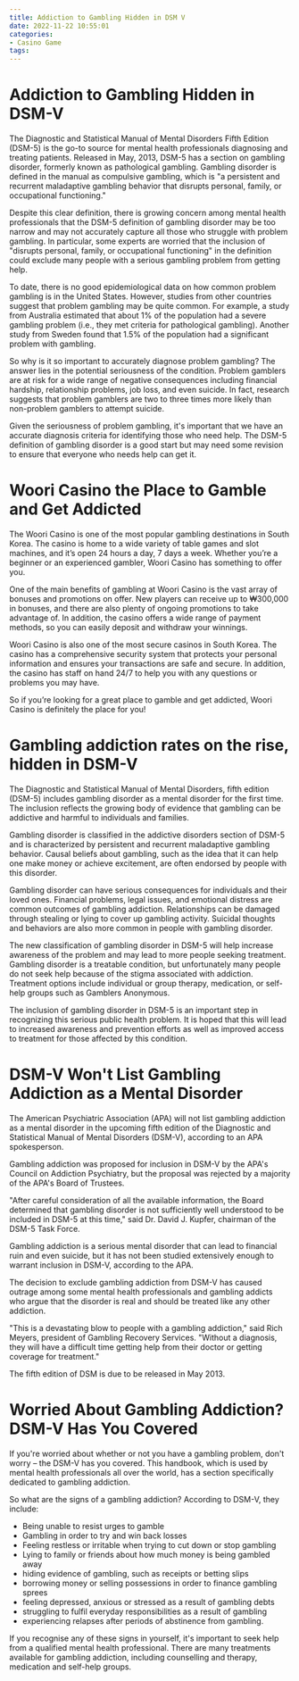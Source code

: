 ```yaml
---
title: Addiction to Gambling Hidden in DSM V
date: 2022-11-22 10:55:01
categories:
- Casino Game
tags:
---
```



#  Addiction to Gambling Hidden in DSM-V

The Diagnostic and Statistical Manual of Mental Disorders Fifth Edition (DSM-5) is the go-to source for mental health professionals diagnosing and treating patients. Released in May, 2013, DSM-5 has a section on gambling disorder, formerly known as pathological gambling. Gambling disorder is defined in the manual as compulsive gambling, which is "a persistent and recurrent maladaptive gambling behavior that disrupts personal, family, or occupational functioning."

Despite this clear definition, there is growing concern among mental health professionals that the DSM-5 definition of gambling disorder may be too narrow and may not accurately capture all those who struggle with problem gambling. In particular, some experts are worried that the inclusion of "disrupts personal, family, or occupational functioning" in the definition could exclude many people with a serious gambling problem from getting help.

To date, there is no good epidemiological data on how common problem gambling is in the United States. However, studies from other countries suggest that problem gambling may be quite common. For example, a study from Australia estimated that about 1% of the population had a severe gambling problem (i.e., they met criteria for pathological gambling). Another study from Sweden found that 1.5% of the population had a significant problem with gambling.

So why is it so important to accurately diagnose problem gambling? The answer lies in the potential seriousness of the condition. Problem gamblers are at risk for a wide range of negative consequences including financial hardship, relationship problems, job loss, and even suicide. In fact, research suggests that problem gamblers are two to three times more likely than non-problem gamblers to attempt suicide.

Given the seriousness of problem gambling, it's important that we have an accurate diagnosis criteria for identifying those who need help. The DSM-5 definition of gambling disorder is a good start but may need some revision to ensure that everyone who needs help can get it.

#  Woori Casino the Place to Gamble and Get Addicted

The Woori Casino is one of the most popular gambling destinations in South Korea. The casino is home to a wide variety of table games and slot machines, and it’s open 24 hours a day, 7 days a week. Whether you’re a beginner or an experienced gambler, Woori Casino has something to offer you.

One of the main benefits of gambling at Woori Casino is the vast array of bonuses and promotions on offer. New players can receive up to ₩300,000 in bonuses, and there are also plenty of ongoing promotions to take advantage of. In addition, the casino offers a wide range of payment methods, so you can easily deposit and withdraw your winnings.

Woori Casino is also one of the most secure casinos in South Korea. The casino has a comprehensive security system that protects your personal information and ensures your transactions are safe and secure. In addition, the casino has staff on hand 24/7 to help you with any questions or problems you may have.

So if you’re looking for a great place to gamble and get addicted, Woori Casino is definitely the place for you!

#  Gambling addiction rates on the rise, hidden in DSM-V

The Diagnostic and Statistical Manual of Mental Disorders, fifth edition (DSM-5) includes gambling disorder as a mental disorder for the first time. The inclusion reflects the growing body of evidence that gambling can be addictive and harmful to individuals and families.

Gambling disorder is classified in the addictive disorders section of DSM-5 and is characterized by persistent and recurrent maladaptive gambling behavior. Causal beliefs about gambling, such as the idea that it can help one make money or achieve excitement, are often endorsed by people with this disorder.

Gambling disorder can have serious consequences for individuals and their loved ones. Financial problems, legal issues, and emotional distress are common outcomes of gambling addiction. Relationships can be damaged through stealing or lying to cover up gambling activity. Suicidal thoughts and behaviors are also more common in people with gambling disorder.

The new classification of gambling disorder in DSM-5 will help increase awareness of the problem and may lead to more people seeking treatment. Gambling disorder is a treatable condition, but unfortunately many people do not seek help because of the stigma associated with addiction. Treatment options include individual or group therapy, medication, or self-help groups such as Gamblers Anonymous.

The inclusion of gambling disorder in DSM-5 is an important step in recognizing this serious public health problem. It is hoped that this will lead to increased awareness and prevention efforts as well as improved access to treatment for those affected by this condition.

#  DSM-V Won't List Gambling Addiction as a Mental Disorder

The American Psychiatric Association (APA) will not list gambling addiction as a mental disorder in the upcoming fifth edition of the Diagnostic and Statistical Manual of Mental Disorders (DSM-V), according to an APA spokesperson.

Gambling addiction was proposed for inclusion in DSM-V by the APA's Council on Addiction Psychiatry, but the proposal was rejected by a majority of the APA's Board of Trustees.

"After careful consideration of all the available information, the Board determined that gambling disorder is not sufficiently well understood to be included in DSM-5 at this time," said Dr. David J. Kupfer, chairman of the DSM-5 Task Force.

Gambling addiction is a serious mental disorder that can lead to financial ruin and even suicide, but it has not been studied extensively enough to warrant inclusion in DSM-V, according to the APA.

The decision to exclude gambling addiction from DSM-V has caused outrage among some mental health professionals and gambling addicts who argue that the disorder is real and should be treated like any other addiction.

"This is a devastating blow to people with a gambling addiction," said Rich Meyers, president of Gambling Recovery Services. "Without a diagnosis, they will have a difficult time getting help from their doctor or getting coverage for treatment."

The fifth edition of DSM is due to be released in May 2013.

#  Worried About Gambling Addiction? DSM-V Has You Covered

If you're worried about whether or not you have a gambling problem, don't worry – the DSM-V has you covered. This handbook, which is used by mental health professionals all over the world, has a section specifically dedicated to gambling addiction.

So what are the signs of a gambling addiction? According to DSM-V, they include:

* Being unable to resist urges to gamble
* Gambling in order to try and win back losses
* Feeling restless or irritable when trying to cut down or stop gambling
* Lying to family or friends about how much money is being gambled away
* hiding evidence of gambling, such as receipts or betting slips
* borrowing money or selling possessions in order to finance gambling sprees
* feeling depressed, anxious or stressed as a result of gambling debts
* struggling to fulfil everyday responsibilities as a result of gambling
* experiencing relapses after periods of abstinence from gambling.

If you recognise any of these signs in yourself, it's important to seek help from a qualified mental health professional. There are many treatments available for gambling addiction, including counselling and therapy, medication and self-help groups.